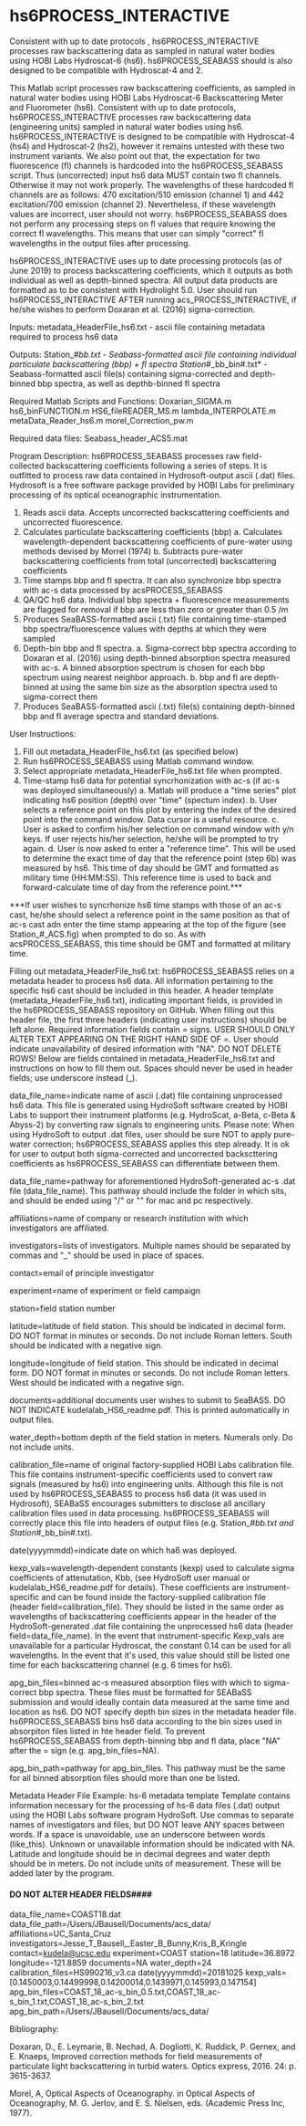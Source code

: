 # hs6PROCESS_INTERACTIVE
Consistent with up to date protocols , hs6PROCESS_INTERACTIVE processes raw backscattering data as sampled in natural water bodies using HOBI Labs Hydroscat-6 (hs6). hs6PROCESS_SEABASS should is also designed to be compatible with Hydroscat-4 and 2.

This Matlab script processes raw backscattering coefficients, as sampled in natural water bodies using HOBI Labs Hydroscat-6 Backscattering Meter and Fluorometer (hs6). Consistent with up to date protocols, hs6PROCESS_INTERACTIVE processes raw backscattering data (engineering units) sampled in natural water bodies using hs6. hs6PROCESS_INTERACTIVE is designed to be compatible with Hydroscat-4 (hs4) and Hydroscat-2 (hs2), however it remains untested with these two instrument variants. We also point out that, the expectation for two fluorescence (fl) channels is hardcoded into the hs6PROCESS_SEABASS script. Thus (uncorrected) input hs6 data MUST contain two fl channels. Otherwise it may not work properly. The wavelengths of these hardcoded  fl channels are as follows: 470 excitation/510 emission (channel 1) and 442 excitation/700 emission (channel 2). Nevertheless, if these wavelength values are incorrect, user should not worry. hs6PROCESS_SEABASS does not perform any processing steps on fl values that require knowing the correct fl wavelengths. This means that user can simply "correct" fl wavelengths in the output files after processing.

hs6PROCESS_INTERACTIVE uses up to date processing protocols (as of June 2019) to process backscattering coefficients, which it outputs as both individual as well as depth-binned spectra. All output data products are formatted as to be consistent with Hydrolight 5.0. User should run hs6PROCESS_INTERACTIVE AFTER running acs_PROCESS_INTERACTIVE, if he/she wishes to perform Doxaran et al. (2016) sigma-correction.

Inputs:
metadata_HeaderFile_hs6.txt - ascii file containing metadata required to process hs6 data 

Outputs:
Station_#_bb.txt - Seabass-formatted ascii file containing individual particulate backscattering (bbp) + fl spectra
Station_#_bb_bin#.txt* - Seabass-formatted ascii file(s) containing sigma-corrected and depth-binned bbp spectra, as well as depthb-binned fl spectra

Required Matlab Scripts and Functions:
Doxarian_SIGMA.m
hs6_binFUNCTION.m
HS6_fileREADER_MS.m
lambda_INTERPOLATE.m
metaData_Reader_hs6.m
morel_Correction_pw.m

Required data files:
Seabass_header_ACS5.mat

Program Description:
hs6PROCESS_SEABASS processes raw field-collected backscattering coefficients following a series of steps. It is outfitted to process raw data contained in Hydrosoft-output ascii (.dat) files. Hydrosoft is a free software package provided by HOBI Labs for preliminary processing of its optical oceanographic instrumentation. 
  1. Reads ascii data. Accepts uncorrected backscattering coefficients and uncorrected fluorescence.
  2. Calculates particulate backscattering coefficients (bbp)
    a. Calculates wavelength-dependent backscattering coefficients of pure-water using methods devised by Morrel (1974)
    b. Subtracts pure-water backscattering coefficients from total (uncorrected) backscattering coefficients
  3. Time stamps bbp and fl spectra. It can also synchronize bbp spectra with ac-s data processed by acsPROCESS_SEABASS 
  4. QA/QC hs6 data. Individual bbp spectra + fluorescence measurements are flagged for removal if bbp are less than zero or greater than      0.5 /m
  5. Produces SeaBASS-formatted ascii (.txt) file containing time-stamped bbp spectra/fluorescence values with depths at which they were        sampled
  6. Depth-bin bbp and fl spectra.
    a. Sigma-correct bbp spectra according to Doxaran et al. (2016) using depth-binned absorption spectra measured with ac-s. A binned 
    absorption spectrum is chosen for each bbp spectrum using nearest neighbor approach. 
    b. bbp and fl are depth-binned at using the same bin size as the absorption spectra used to sigma-correct them
  7. Produces SeaBASS-formatted ascii (.txt) file(s) containing depth-binned bbp and fl average spectra and standard deviations. 

User Instructions:
  1. Fill out metadata_HeaderFile_hs6.txt (as specified below)
  2. Run hs6PROCESS_SEABASS using Matlab command window.
  3. Select appropriate metadata_HeaderFile_hs6.txt file when prompted. 
  6. Time-stamp hs6 data for potential syncrhonization with ac-s (if ac-s was deployed simultaneously)
    a. Matlab will produce a "time series" plot indicating hs6 position (depth) over "time" (spectum index).
    b. User selects a reference point on this plot by entering the index of the desired point into the command window. Data cursor is a 
    useful resource.
    c. User is asked to confirm his/her selection on command window with y/n keys. If user rejects his/her selection, he/she will be           prompted to try again.
    d. User is now asked to enter a "reference time". This will be used to determine the exact time of day that the reference point (step
    6b) was measured by hs6. This time of day should be GMT and formatted as military time (HH:MM:SS). This reference time is used to 
    back and forward-calculate time of day from the reference point.***
    
 ***If user wishes to syncrhonize hs6 time stamps with those of an ac-s cast, he/she should select a reference point in the same position as that of ac-s cast adn enter the time stamp appearing at the top of the figure (see Station_#_ACS.fig) when prompted to do so. As with acsPROCESS_SEABASS, this time should be GMT and formatted at military time.
 
Filling out metadata_HeaderFile_hs6.txt:
hs6PROCESS_SEABASS relies on a metadata header to process hs6 data. All information pertaining to the specific hs6 cast should be included in this header. A header template (metadata_HeaderFile_hs6.txt), indicating important fields, is provided in the hs6PROCESS_SEABASS repository on GitHub. When filling out this header file, the first three headers (indicating user instructions) should be left alone. Required information fields contain = signs. USER SHOULD ONLY ALTER TEXT APPEARING ON THE RIGHT HAND SIDE OF =. User should indicate unavailability of desired information with "NA". DO NOT DELETE ROWS! Below are fields contained in metadata_HeaderFile_hs6.txt and instructions on how to fill them out. Spaces should never be used in header fields; use underscore instead (_).

data_file_name=indicate name of ascii (.dat) file containing unprocessed hs6 data. This file is generated using HydroSoft software created by HOBI Labs to support their instrument platforms (e.g. HydroScat, a-Beta, c-Beta & Abyss-2) by converting raw signals to engineering units. Please note: When using HydroSoft to output .dat files, user should be sure NOT to apply pure-water correction; hs6PROCESS_SEABASS applies this step already. It is ok for user to output both sigma-corrected and uncorrected backscttering coefficients as hs6PROCESS_SEABASS can differentiate between them.

data_file_name=pathway for aforementioned HydroSoft-generated ac-s .dat file (data_file_name). This pathway should include the folder in which sits, and should be ended using "/" or "\" for mac and pc respectively. 

affiliations=name of company or research institution with which investigators are affiliated. 

investigators=lists of investigators. Multiple names should be separated by commas and "_" should be used in place of spaces.

contact=email of principle investigator

experiment=name of experiment or field campaign 

station=field station number 

latitude=latitude of field station. This should be indicated in decimal form. DO NOT format in minutes or seconds. Do not include Roman letters. South should be indicated with a negative sign.

longitude=longitude of field station. This should be indicated in decimal form. DO NOT format in minutes or seconds. Do not include Roman letters. West should be indicated with a negative sign.

documents=additional documents user wishes to submit to SeaBASS. DO NOT INDICATE kudelalab_HS6_readme.pdf. This is printed automatically in output files.

water_depth=bottom depth of the field station in meters. Numerals only. Do not include units.

calibration_file=name of original factory-supplied HOBI Labs calibration file. This file contains instrument-specific coefficients used to convert raw signals (measured by hs6) into engineering units. Although this file is not used by hs6PROCESS_SEABASS to process hs6 data (it was used in Hydrosoft), SEABaSS encourages submitters to disclose all ancillary calibration files used in data processing. hs6PROCESS_SEABASS will correctly place this file into headers of output files (e.g. Station_#_bb.txt and Station_#_bb_bin#.txt).

date(yyyymmdd)=indicate date on which ha6 was deployed.

kexp_vals=wavelength-dependent constants (kexp) used to calculate sigma coefficients of attenutation, Kbb, (see HydroSoft user manual or kudelalab_HS6_readme.pdf for details). These coefficients are instrument-specific and can be found inside the factory-supplied calibration file (header field=calibration_file). They should be listed in the same order as wavelengths of backscattering coefficients appear in the header of the HydroSoft-generated .dat file containing the unprocessed hs6 data (header field=data_file_name). In the event that instrument-specific Kexp_vals are unavailable for a particular Hydroscat, the constant 0.14 can be used for all wavelengths. In the event that it's used, this value should still be listed one time for each backscattering channel (e.g. 6 times for hs6).

apg_bin_files=binned ac-s measured absorption files with which to sigma-correct bbp spectra. These files must be formatted for SEABaSS submission and would ideally contain data measured at the same time and location as hs6. DO NOT specify depth bin sizes in the metadata header file. hs6PROCESS_SEABASS bins hs6 data according to the bin sizes used in absorpiton files listed in hte header field. To prevent hs6PROCESS_SEABASS from depth-binning bbp and fl data, place "NA" after the = sign (e.g. apg_bin_files=NA).

apg_bin_path=pathway for apg_bin_files. This pathway must be the same for all binned absorption files should more than one be listed.

Metadata Header File Example:
hs-6 metadata template
Template contains information necessary for the processing of hs-6 data files (.dat) output using the HOBI Labs software program HydroSoft. Use commas to separate names of investigators and files, but DO NOT leave ANY spaces between words. If a space is unavoidable, use an underscore between words (like_this). Unknown or unavailable information should be indicated with NA. Latitude and longitude should be in decimal degrees and water depth should be in meters. Do not include units of measurement. These will be added later by the program. 
#### DO NOT ALTER HEADER FIELDS####
data_file_name=COAST18.dat
data_file_path=/Users/JBausell/Documents/acs_data/
affiliations=UC_Santa_Cruz
investigators=Jesse_T_Bausell,_Easter_B_Bunny,Kris_B_Kringle
contact=kudela@ucsc.edu
experiment=COAST
station=18
latitude=36.8972
longitude=-121.8859
documents=NA
water_depth=24
calibration_files=HS990216_v3.ca 
date(yyyymmdd)=20181025
kexp_vals=[0.1450003,0.14499998,0.14200014,0.1439971,0.145993,0.147154]
apg_bin_files=COAST_18_ac-s_bin_0.5.txt,COAST_18_ac-s_bin_1.txt,COAST_18_ac-s_bin_2.txt
apg_bin_path=/Users/JBausell/Documents/acs_data/

Bibliography:

Doxaran, D., E. Leymarie, B. Nechad, A. Dogliotti, K. Ruddick, P. Gernex, and E. Knaeps, Improved correction methods for field measurements of particulate light backscattering in turbid waters. Optics express, 2016. 24: p. 3615-3637.

Morel, A, Optical Aspects of Oceanography. in Optical Aspects of Oceanography, M. G.
Jerlov, and E. S. Nielsen, eds. (Academic Press Inc, 1977).
